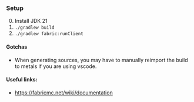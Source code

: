 ### Setup

0. Install JDK 21
1. `./gradlew build`
2. `./gradlew fabric:runClient`

#### Gotchas

- When generating sources, you may have to manually reimport the build to metals if you are using vscode.

#### Useful links:

- https://fabricmc.net/wiki/documentation